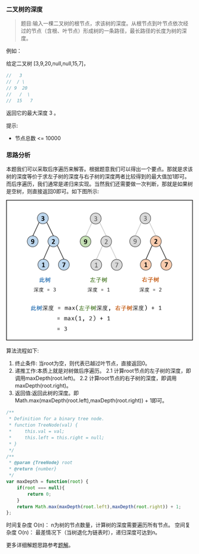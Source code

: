 ### 二叉树的深度

> 题目:输入一棵二叉树的根节点，求该树的深度。从根节点到叶节点依次经过的节点（含根、叶节点）形成树的一条路径，最长路径的长度为树的深度。

例如：

给定二叉树 [3,9,20,null,null,15,7]，

```js
//   3
//  / \
// 9  20
//   /  \
//  15   7
```

返回它的最大深度 3 。

提示:

* 节点总数 <= 10000

### 思路分析

本题我们可以采取后序遍历来解答。根据题意我们可以得出一个要点。那就是求该树的深度等价于求左子树的深度与右子树的深度两者比较得到的最大值加1即可。而后序遍历，我们通常是递归来实现。当然我们还需要做一次判断，那就是如果树是空树，则直接返回0即可。如下图所示:

![](../images/maxDepth-1.png)

算法流程如下:

1. 终止条件: 当root为空，则代表已越过叶节点，直接返回0。
2. 递推工作:本质上就是对树做后序遍历。
   2.1 计算root节点的左子树的深度，即调用maxDepth(root.left)。
   2.2 计算root节点的右子树的深度，即调用maxDepth(root.right)。
3. 返回值:返回此树的深度。即Math.max(maxDepth(root.left),maxDepth(root.right)) + 1即可。

```js
/**
 * Definition for a binary tree node.
 * function TreeNode(val) {
 *     this.val = val;
 *     this.left = this.right = null;
 * }
 */
/**
 * @param {TreeNode} root
 * @return {number}
 */
var maxDepth = function(root) {
    if(root === null){
        return 0;
    }
    return Math.max(maxDepth(root.left),maxDepth(root.right)) + 1;
};
```

时间复杂度 O(n)： n为树的节点数量，计算树的深度需要遍历所有节点。
空间复杂度 O(n)： 最差情况下（当树退化为链表时），递归深度可达到n。

更多详细解题思路参考[题解](https://leetcode-cn.com/problems/er-cha-shu-de-shen-du-lcof/solution/mian-shi-ti-55-i-er-cha-shu-de-shen-du-xian-xu-bia/)。

